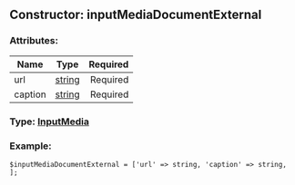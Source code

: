 ## Constructor: inputMediaDocumentExternal  

### Attributes:

| Name     |    Type       | Required |
|----------|:-------------:|---------:|
|url|[string](../types/string.md) | Required|
|caption|[string](../types/string.md) | Required|


### Type: [InputMedia](../types/InputMedia.md)

### Example:


```
$inputMediaDocumentExternal = ['url' => string, 'caption' => string, ];
```